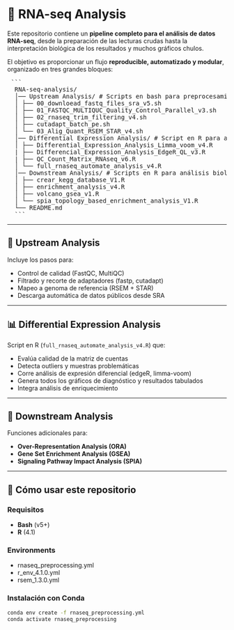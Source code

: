 # 🧬 RNA-seq Analysis

Este repositorio contiene un **pipeline completo para el análisis de datos RNA-seq**, 
desde la preparación de las lecturas crudas hasta la interpretación biológica de los resultados y muchos gráficos chulos.  

El objetivo es proporcionar un flujo **reproducible, automatizado y modular**, 
organizado en tres grandes bloques:

<pre> ``` 
  RNA-seq-analysis/ 
  │── Upstream Analysis/ # Scripts en bash para preprocesamiento y mapeo 
  │ ├── 00_downloead_fastq_files_sra_v5.sh
  │ ├── 01_FASTQC_MULTIQUC_Quality_Control_Parallel_v3.sh
  │ ├── 02_rnaseq_trim_filtering_v4.sh
  │ ├── cutadapt_batch_pe.sh
  │ └── 03_Alig_Quant_RSEM_STAR_v4.sh
  │── Differential Expression Analysis/ # Script en R para análisis de expresión diferencial 
  │ ├── Differential_Expression_Analysis_Limma_voom_v4.R
  | ├── Differencial_Expression_Analysis_EdgeR_QL_v3.R
  | ├── QC_Count_Matrix_RNAseq_v6.R
  │ └── full_rnaseq_automate_analysis_v4.R
  │── Downstream Analysis/ # Scripts en R para análisis biológico 
  │ ├── crear_kegg_database_V1.R
  │ ├── enrichment_analysis_v4.R 
  │ ├── volcano_gsea_v1.R
  │ └── spia_topology_based_enrichment_analysis_V1.R 
  └── README.md 
  ``` </pre>

---
## 🔬 Upstream Analysis
Incluye los pasos para:
- Control de calidad (FastQC, MultiQC)  
- Filtrado y recorte de adaptadores (fastp, cutadapt)  
- Mapeo a genoma de referencia (RSEM + STAR)  
- Descarga automática de datos públicos desde SRA  

---

## 📊 Differential Expression Analysis
Script en R (`full_rnaseq_automate_analysis_v4.R`) que:
- Evalúa calidad de la matriz de cuentas  
- Detecta outliers y muestras problemáticas  
- Corre análisis de expresión diferencial (edgeR, limma-voom)  
- Genera todos los gráficos de diagnóstico y resultados tabulados  
- Integra análisis de enriquecimiento  

---

## 🧩 Downstream Analysis
Funciones adicionales para:
- **Over-Representation Analysis (ORA)**  
- **Gene Set Enrichment Analysis (GSEA)**  
- **Signaling Pathway Impact Analysis (SPIA)** 
---

## 🚀 Cómo usar este repositorio

### Requisitos
- **Bash** (v5+)
- **R** (4.1)

### Environments
- rnaseq_preprocessing.yml
- r_env_4.1.0.yml
- rsem_1.3.0.yml

### Instalación con Conda
``` bash 
conda env create -f rnaseq_preprocessing.yml
conda activate rnaseq_preprocessing
